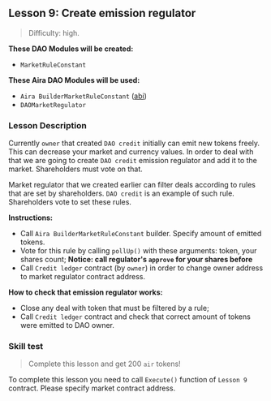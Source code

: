 ## Lesson 9: Create emission regulator 

> Difficulty: high.

**These DAO Modules will be created:**

- `MarketRuleConstant`

**These Aira DAO Modules will be used:**

- `Aira BuilderMarketRuleConstant` ([abi](https://raw.githubusercontent.com/airalab/core/master/abi/builder/BuilderMarketRuleConstant.json))
- `DAOMarketRegulator`

### Lesson Description 

Currently `owner` that created `DAO credit` initially can emit new tokens freely. This can decrease your market and currency values. In order to deal with that we are going to create `DAO credit` emission regulator and add it to the market. Shareholders must vote on that.

Market regulator that we created earlier can filter deals according to rules that are set by shareholders. 
`DAO credit` is an example of such rule. Shareholders vote to set these rules.

**Instructions:**

- Call `Aira BuilderMarketRuleConstant` builder. Specify amount of emitted tokens.  
- Vote for this rule by calling `pollUp()` with these arguments: token, your shares count; **Notice: call regulator's `approve` for your shares before**
- Call `Credit ledger` contract (by `owner`) in order to change owner address to market regulator contract address.

**How to check that emission regulator works:**

- Close any deal with token that must be filtered by a rule;
- Call `Credit ledger` contract and check that correct amount of tokens were emitted to DAO owner.

### Skill test 

> Complete this lesson and get 200 `air` tokens! 

To complete this lesson you need to call `Execute()` function of `Lesson 9` contract. Please specify market contract address.

